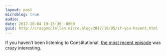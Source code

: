 ```yaml
---
layout: post
microblog: true
audio: 
date: 2017-10-04 19:15:30 -0600
guid: http://craigmcclellan.micro.blog/2017/10/05/if-you-havent.html
---
```

If you haven’t been listening to Constitutional, [the most recent episode](https://overcast.fm/+JbOjN0t90) was crazy interesting.
